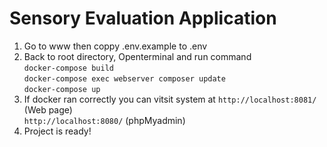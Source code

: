 # Sensory Evaluation Application
 1. Go to www then coppy .env.example to .env
 2. Back to root directory, Openterminal and run command<br/>
 	`docker-compose build`<br/>
 	`docker-compose exec webserver composer update`<br/>
	`docker-compose up`
 3. If docker ran correctly you can vitsit system at
	`http://localhost:8081/` (Web page)<br/>
	`http://localhost:8080/` (phpMyadmin)
 4. Project is ready!
